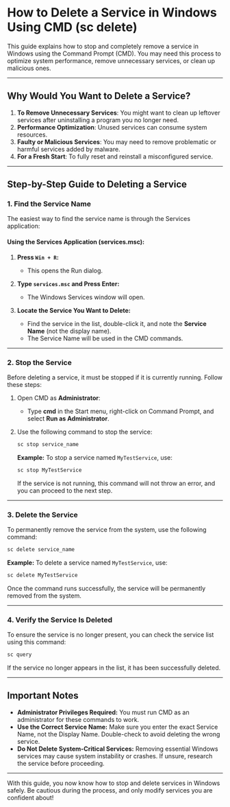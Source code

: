 # **How to Delete a Service in Windows Using CMD (sc delete)**

This guide explains how to stop and completely remove a service in Windows using the Command Prompt (CMD). You may need this process to optimize system performance, remove unnecessary services, or clean up malicious ones.

---

## **Why Would You Want to Delete a Service?**

1. **To Remove Unnecessary Services**: You might want to clean up leftover services after uninstalling a program you no longer need.  
2. **Performance Optimization**: Unused services can consume system resources.  
3. **Faulty or Malicious Services**: You may need to remove problematic or harmful services added by malware.  
4. **For a Fresh Start**: To fully reset and reinstall a misconfigured service.

---

## **Step-by-Step Guide to Deleting a Service**

### **1. Find the Service Name**

The easiest way to find the service name is through the Services application:

#### **Using the Services Application (services.msc):**

1. **Press `Win + R`:**  
   - This opens the Run dialog.  

2. **Type `services.msc` and Press Enter:**  
   - The Windows Services window will open.  

3. **Locate the Service You Want to Delete:**  
   - Find the service in the list, double-click it, and note the **Service Name** (not the display name).  
   - The Service Name will be used in the CMD commands.

---

### **2. Stop the Service**

Before deleting a service, it must be stopped if it is currently running. Follow these steps:

1. Open CMD as **Administrator**:  
   - Type **cmd** in the Start menu, right-click on Command Prompt, and select **Run as Administrator**.  

2. Use the following command to stop the service:  
   ```cmd
   sc stop service_name
   ```  
   **Example:** To stop a service named `MyTestService`, use:  
   ```cmd
   sc stop MyTestService
   ```  

   If the service is not running, this command will not throw an error, and you can proceed to the next step.

---

### **3. Delete the Service**

To permanently remove the service from the system, use the following command:  

```cmd
sc delete service_name
```  
**Example:** To delete a service named `MyTestService`, use:  
```cmd
sc delete MyTestService
```  

Once the command runs successfully, the service will be permanently removed from the system.

---

### **4. Verify the Service Is Deleted**

To ensure the service is no longer present, you can check the service list using this command:  

```cmd
sc query
```  

If the service no longer appears in the list, it has been successfully deleted.

---

## **Important Notes**

- **Administrator Privileges Required:** You must run CMD as an administrator for these commands to work.  
- **Use the Correct Service Name:** Make sure you enter the exact Service Name, not the Display Name. Double-check to avoid deleting the wrong service.  
- **Do Not Delete System-Critical Services:** Removing essential Windows services may cause system instability or crashes. If unsure, research the service before proceeding.  

---

With this guide, you now know how to stop and delete services in Windows safely. Be cautious during the process, and only modify services you are confident about!
